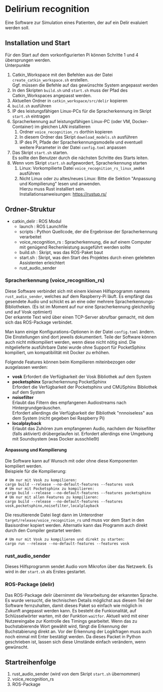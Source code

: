# Delirium recognition

Eine Software zur Simulation eines Patienten, der auf ein Delir evaluiert werden soll.

## Installation und Start

Für den Start auf dem vorkonfigurierten Pi können Schritte 1 und 4 übersprungen werden.  
Unterpunkte 

1. Catkin_Workspace mit den Befehlen aus der Datei `create_catkin_workspace.sh` erstellen.  
   Ggf. müssen die Befehle auf das gewünschte System angepasst werden
2. In den Skripten `build.sh` und `start.sh` muss der Pfad des Catkin_Workspaces angepasst werden.
3. Aktuellen Ordner in `catkin_workspace/src/delir` kopieren
4. `build.sh` ausführen
5. IP des leistungsfähigen Linux-PCs für die Spracherkennung im Skript `start.sh` eintragen
6. Spracherkennung auf leistungsfähigen Linux-PC (oder VM, Docker-Container) im gleichen LAN installieren
   1. Ordner `voice_recognition_rs` dorthin kopieren
   2. In diesem Ordner das Skript `download_models.sh` ausführen
   3. IP des PI, Pfade der Spracherkennungsmodelle und eventuell weitere Parameter in der Datei `config.toml` anpassen
7. Das Skript `start.sh` starten.  
   Es sollte den Benutzer durch die nächsten Schritte des Starts leiten.
8. Wenn vom Skript `start.sh` aufgewordert, Spracherkennung starten
   1. Linux: Vorkompilierte Datei `voice_recognition_rs_linux_amd64` ausführen
   2. Nicht Linux oder zu altes/neues Linux: Bitte die Sektion "Anpassung und Kompilierung" lesen und anwenden.  
      Hierzu muss Rust installiert sein.  
      Installationsanweisungen: https://rustup.rs/



## Ordner-Struktur

 - catkin_delir : ROS Modul
   - launch : ROS Launchfile
   - scripts : Python Quellcode, der die Ergebnisse der Spracherkennung verarbeitet
   - voice_recognition_rs : Spracherkennung, die auf einem Computer mit genügend Rechenleistung ausgeführt werden sollte
   - build.sh : Skript, was das ROS-Paket baut
   - start.sh : Skript, was den Start des Projektes durch einen geleiteten Assistenten erleichtert
   - rust_audio_sender

### Spracherkennung (voice_recognition_rs)

Diese Software verbindet sich mit einem kleinen Hilfsprogramm namens `rust_audio_sender`,
welches auf dem Raspberry-Pi läuft.
Es empfängt das gesendete Audio und schickt es an eine oder mehrere Spracherkennungs-Bibliotheken.
(Es ist im Moment auf nur eine Spracherkennung gleichzeitig und auf Vosk optimiert)  
Der erkannte Text wird über einen TCP-Server abrufbar gemacht, mit dem sich das ROS-Package verbindet.

Man kann einige Konfigurations-Optionen in der Datei `config.toml` ändern.
Die Einstellungen sind dort jeweils dokumentiert.
Teile der Software können auch nicht mitkompiliert werden, wenn diese nicht nötig sind.
Die mitgelieferte ausführbare Datei wurde ohne Support für PocketSphinx kompiliert,
um kompatibilität mit Docker zu erhöhen.

Folgende Features können beim Kompilieren miteinbezogen oder ausgelassen werden:
 - **vosk**
   Erfordert die Verfügbarkeit der Vosk Bibliothek auf dem System
 - **pocketsphinx**
   Spracherkennung PocketSphinx  
   Erfordert die Verfügbarkeit der Pocketsphinx und CMUSphinx Bibliothek auf dem System
 - **noisefilter**  
   Erlaubt das Filtern des empfangenen Audiostreams nach Hintergrundgeräuschen.  
   Erfordert allerdings die Verfügbarkeit der Bibliothek "nnnoiseless" aus dem System (nicht gegeben bei Raspberry Pi) 
 - **localplayback**  
  Erlaubt das Zuhören zum empfangenen Audio, nachdem der Noisefilter (falls aktiviert) drübergelaufen ist.
  Erfordert allerdings eine Umgebung mit Soundsystem (was Docker ausschließt)

#### Anpassung und Kompilierung

Die Software kann auf Wunsch mit oder ohne diese Komponenten kompiliert werden.  
Beispiele für die Kompilierung:
```shell
# Um nur mit Vosk zu kompilieren:
cargo build --release --no-default-features --features vosk
# Um nur mit Pocketsphinx zu kompilieren:
cargo build --release --no-default-features --features pocketsphinx
# Um nur mit allen Features zu kompilieren:
cargo build --release --no-default-features --features vosk,pocketsphinx,noisefilter,localplayback
```

Die resultierende Datei liegt dann im Unterordner `target/release/voice_recognition_rs`
und muss vor dem Start in den Basisordner kopiert werden.
Alternativ kann das Programm auch direkt durch den Compiler gestartet werden:

```shell
# Um nur mit Vosk zu kompilieren und direkt zu starten:
cargo run --release --no-default-features --features vosk
```


### rust_audio_sender

Dieses Hilfsprogramm sendet Audio vom Mikrofon über das Netzwerk.
Es wird in der `start.sh` als Erstes gestartet.

### ROS-Package (delir)

Das ROS-Package delir übernimmt die Verarbeitung der erkannten Sprache.
Es wurde versucht, die technischen Details möglichst aus diesem Teil der Software fernzuhalten,
damit dieses Paket so einfach wie möglich in Zukunft angepasst werden kann.
Es besteht die Funkionalität, auf Schlüsselwörter warten, mit der Funktion `waitfor`.
Aktuell wird mit einer Nutzereingabe zur Kontrolle des Timings gearbeitet.
Wenn das zu buchstabierende Wort gewählt wird, fängt die Erkennung der Buchstabierung direkt an.
Vor der Erkennung der Logikfragen muss auch noch einmal mit Enter bestätigt werden.
Da dieses Packet in Python geschrieben ist, lassen sich diese Umstände einfach verändern, wenn gewünscht.

## Startreihenfolge

1. rust_audio_sender (wird von dem Skript `start.sh` übernommen)
2. voice_recognition_rs
3. ROS-Package
